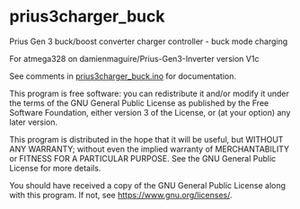 # prius3charger_buck

Prius Gen 3 buck/boost converter charger controller - buck mode charging

For atmega328 on damienmaguire/Prius-Gen3-Inverter version V1c

See comments in [prius3charger_buck.ino](prius3charger_buck.ino) for documentation.

This program is free software: you can redistribute it and/or modify
it under the terms of the GNU General Public License as published by
the Free Software Foundation, either version 3 of the License, or
(at your option) any later version.

This program is distributed in the hope that it will be useful,
but WITHOUT ANY WARRANTY; without even the implied warranty of
MERCHANTABILITY or FITNESS FOR A PARTICULAR PURPOSE.  See the
GNU General Public License for more details.

You should have received a copy of the GNU General Public License
along with this program.  If not, see <https://www.gnu.org/licenses/>.

